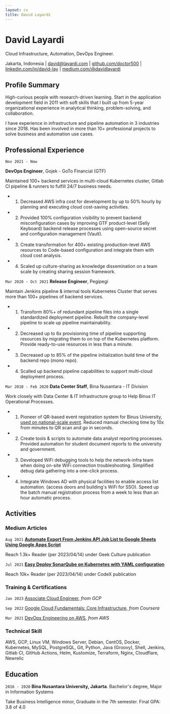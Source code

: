 ```yaml
---
layout: cv
title: David Layardi
---
```

# David Layardi
Cloud Infrastructure, Automation, DevOps Engineer.

<div id="webaddress">
<text>Jakarta, Indonesia</text>
| <a href="mailto:david@layardi.com">david@layardi.com</a>
| <a href="https://github.com/doctor500">github.com/doctor500</a>
| <a href="https://www.linkedin.com/in/david-lay/">linkedin.com/in/david-lay</a>
| <a href="https://medium.com/@davidlayardi">medium.com/@davidlayardi</a>
</div>


## Profile Summary



High-curious people with research-driven learning. Start in the application development field in 2011 with soft skills that I built up from 5-year organizational experience in analytical thinking, problem-solving, and collaboration.

I have experience in infrastructure and pipeline automation in 3 industries since 2018. Has been involved in more than 10+ professional projects to solve business and automation use cases.

## Professional Experience

`Nov 2021 - Now`

__DevOps Engineer__, Gojek - GoTo Financial (GTF)

Maintained 100+ backend services in multi-cloud Kubernetes cluster, Gitlab CI pipeline & runners to fulfill 24/7 business needs.

- 1) Decreased AWS infra cost for development by up to 50% hourly by planning and executing cloud cost-saving activities.
- 2) Provided 100% configuration visibility to prevent backend misconfiguration cases by improving GTF product-level (Selly Keyboard) backend release processes using open-source secret and configuration management (Vault). 
- 3) Create transformation for 400+ existing production-level AWS resources to Code-based configuration and integrate them with cloud cost analysis.
- 4) Scaled up culture-sharing as knowledge dissemination on a team scale by creating sharing session framework.

`Mar 2020 - Oct 2021`
__Release Engineer__, Pegipegi

Maintain Jenkins pipeline & internal tools Kubernetes Cluster that serves more than 100+ pipelines of backend services.


- 1) Transform 80%+ of redundant pipeline files into a single standardized deployment pipeline. Rebuilt the company-level pipeline to scale up pipeline maintainability.
- 2) Decreased up to 6x provisioning time of pipeline supporting resources by migrating them to on top of the Kubernetes platform. Provide ready-to-use resources in less than a minute.
- 3) Decreased up to 85% of the pipeline initialization build time of the backend repo (mono repo).
- 4) Scalled up backend pipeline capabilities to support multi-cloud deployment process.

`Mar 2018 - Feb 2020`
__Data Center Staff__, Bina Nusantara - IT Division


Work closely with Data Center & IT Infrastructure group to Help Binus IT Operational Processes.


- 1) Pioneer of QR-based event registration system for Binus University, [<u>used on national-scale event</u>](https://binus.ac.id/2019/01/sarasehan-dialog-nasional-bersama-menteri-ristekdikti-republik-nasional/). Reduced manual checking time by 10x from minutes to QR scan and go in seconds. 
- 2) Create tools & scripts to automate data analyst reporting processes. Provided automation for student document reports to the university and government.
- 3) Developed WiFi debugging tools to help the network-infra team when doing on-site WiFi connection troubleshooting. Simplified debug data gathering into a one-click process.
- 4) Integrate Windows AD with physical facilities to enable access list automation. (access doors and building's WiFi for SSO). Speed up the batch manual registration process from a week to less than an hour automatic process.



<!-- <div style="page-break-after: always;"></div> -->
## Activities
### Medium Articles
`Aug 2021`
[**Automate Export From Jenkins API Job List to Google Sheets Using Google Apps Script**](https://medium.com/geekculture/automate-export-from-jenkins-api-job-list-to-google-sheets-using-google-apps-script-2eef44008bdc)

Reach 1.3k+ Reader (per 2023/04/14) under Geek Culture publication

`Jul 2021`
[**Easy Deploy SonarQube on Kubernetes with YAML configuration**](https://medium.com/codex/easy-deploy-sonarqube-on-kubernetes-with-yaml-configuration-27f5adc8de90)

Reach 10k+ Reader (per 2023/04/14) under CodeX publication

### Training & Certifications

`Jan 2023`
[Associate Cloud Engineer](https://www.credential.net/3e62c331-8419-43d6-9d48-849d04182582), *from GCP*

`Sep 2022`
[Google Cloud Fundamentals: Core Infrastructure](https://www.coursera.org/account/accomplishments/verify/B2V6L4ZSGNUH), *from Coursera*

`Mar 2021`
[DevOps Engineering on AWS](https://1drv.ms/b/s!AgiuQdtA6DaqkRFlSnO8rKrDO8iQ?e=htxgE9), *from AWS*



### Technical Skill


AWS, GCP, Linux VM, Windows Server, Debian, CentOS, Docker, Kubernetes, MySQL, PostgreSQL, Git, Python, Java (Groovy), Shell, Jenkins, Gitlab CI, GitHub Actions, Helm, Kustomize, Terraform, Nginx, Cloudflare, Newrelic


## Education

`2016 - 2020`
__Bina Nusantara University, Jakarta__. Bachelor's degree, Major in Information Systems

Take Business Intelligence minor, Graduate in the 7th semester. Final GPA: 3.8 of 4.0

<!-- ### Footer
Last updated: Jan 2023 -->

